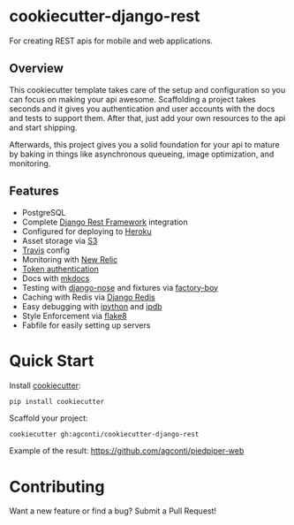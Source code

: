 # cookiecutter-django-rest
For creating REST apis for mobile and web applications.

## Overview
This cookiecutter template takes care of the setup and configuration so you can focus on making your api awesome. Scaffolding a project takes seconds and it gives you authentication and user accounts with the docs and tests to support them. After that, just add your own resources to the api and start shipping.

Afterwards, this project gives you a solid foundation for your api to mature by baking in things like asynchronous queueing, image optimization, and monitoring.

## Features

- PostgreSQL
- Complete [Django Rest Framework](http://www.django-rest-framework.org/) integration
- Configured for deploying to [Heroku](www.heroku.com)
- Asset storage via [S3](https://github.com/jschneier/django-storages)
- [Travis](https://travis-ci.org/) config
- Monitoring with [New Relic](http://newrelic.com/)
- [Token authentication](http://www.django-rest-framework.org/api-guide/authentication/#tokenauthentication)
- Docs with [mkdocs](http://www.mkdocs.org/)
- Testing with [django-nose](https://github.com/django-nose/django-nose) and fixtures via [factory-boy](http://factoryboy.readthedocs.org/en/latest/orms.html)
- Caching with Redis via [Django Redis](https://github.com/niwinz/django-redis)
- Easy debugging with [ipython](http://ipython.org/) and [ipdb](https://pypi.python.org/pypi/ipdb)
- Style Enforcement via [flake8](https://flake8.readthedocs.org/en/2.3.0/)
- Fabfile for easily setting up servers


# Quick Start

Install [cookiecutter](https://github.com/audreyr/cookiecutter):
```bash
pip install cookiecutter
```

Scaffold your project:
```
cookiecutter gh:agconti/cookiecutter-django-rest
```

Example of the result: https://github.com/agconti/piedpiper-web

# Contributing
Want a new feature or find a bug? Submit a Pull Request!
